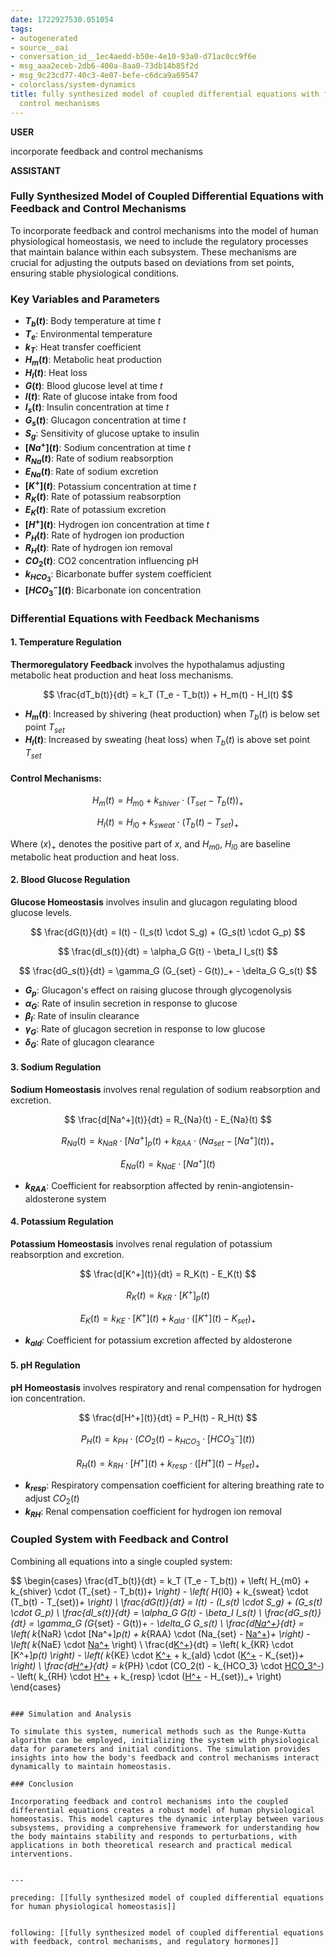 ```yaml
---
date: 1722927530.051054
tags:
- autogenerated
- source__oai
- conversation_id__1ec4aedd-b50e-4e10-93a0-d71ac0cc9f6e
- msg_aaa2eceb-2db6-400a-8aa0-73db14b85f2d
- msg_9c23cd77-40c3-4e07-befe-c6dca9a69547
- colorclass/system-dynamics
title: fully synthesized model of coupled differential equations with feedback and
  control mechanisms
---
```


**USER**

incorporate feedback and control mechanisms


**ASSISTANT**

### Fully Synthesized Model of Coupled Differential Equations with Feedback and Control Mechanisms

To incorporate feedback and control mechanisms into the model of human physiological homeostasis, we need to include the regulatory processes that maintain balance within each subsystem. These mechanisms are crucial for adjusting the outputs based on deviations from set points, ensuring stable physiological conditions.

### Key Variables and Parameters

- **$T_b(t)$**: Body temperature at time $t$
- **$T_e$**: Environmental temperature
- **$k_T$**: Heat transfer coefficient
- **$H_m(t)$**: Metabolic heat production
- **$H_l(t)$**: Heat loss
- **$G(t)$**: Blood glucose level at time $t$
- **$I(t)$**: Rate of glucose intake from food
- **$I_s(t)$**: Insulin concentration at time $t$
- **$G_s(t)$**: Glucagon concentration at time $t$
- **$S_g$**: Sensitivity of glucose uptake to insulin
- **$[Na^+](t)$**: Sodium concentration at time $t$
- **$R_{Na}(t)$**: Rate of sodium reabsorption
- **$E_{Na}(t)$**: Rate of sodium excretion
- **$[K^+](t)$**: Potassium concentration at time $t$
- **$R_K(t)$**: Rate of potassium reabsorption
- **$E_K(t)$**: Rate of potassium excretion
- **$[H^+](t)$**: Hydrogen ion concentration at time $t$
- **$P_H(t)$**: Rate of hydrogen ion production
- **$R_H(t)$**: Rate of hydrogen ion removal
- **$CO_2(t)$**: CO2 concentration influencing pH
- **$k_{HCO_3}$**: Bicarbonate buffer system coefficient
- **$[HCO_3^-](t)$**: Bicarbonate ion concentration

### Differential Equations with Feedback Mechanisms

#### 1. Temperature Regulation

**Thermoregulatory Feedback** involves the hypothalamus adjusting metabolic heat production and heat loss mechanisms.

$$
\frac{dT_b(t)}{dt} = k_T (T_e - T_b(t)) + H_m(t) - H_l(t)
$$

- **$H_m(t)$**: Increased by shivering (heat production) when $T_b(t)$ is below set point $T_{set}$
- **$H_l(t)$**: Increased by sweating (heat loss) when $T_b(t)$ is above set point $T_{set}$

#### Control Mechanisms:

$$
H_m(t) = H_{m0} + k_{shiver} \cdot (T_{set} - T_b(t))_+
$$

$$
H_l(t) = H_{l0} + k_{sweat} \cdot (T_b(t) - T_{set})_+
$$

Where $(x)_+$ denotes the positive part of $x$, and $H_{m0}$, $H_{l0}$ are baseline metabolic heat production and heat loss.

#### 2. Blood Glucose Regulation

**Glucose Homeostasis** involves insulin and glucagon regulating blood glucose levels.

$$
\frac{dG(t)}{dt} = I(t) - (I_s(t) \cdot S_g) + (G_s(t) \cdot G_p)
$$

$$
\frac{dI_s(t)}{dt} = \alpha_G G(t) - \beta_I I_s(t)
$$

$$
\frac{dG_s(t)}{dt} = \gamma_G (G_{set} - G(t))_+ - \delta_G G_s(t)
$$

- **$G_p$**: Glucagon's effect on raising glucose through glycogenolysis
- **$\alpha_G$**: Rate of insulin secretion in response to glucose
- **$\beta_I$**: Rate of insulin clearance
- **$\gamma_G$**: Rate of glucagon secretion in response to low glucose
- **$\delta_G$**: Rate of glucagon clearance

#### 3. Sodium Regulation

**Sodium Homeostasis** involves renal regulation of sodium reabsorption and excretion.

$$
\frac{d[Na^+](t)}{dt} = R_{Na}(t) - E_{Na}(t)
$$

$$
R_{Na}(t) = k_{NaR} \cdot [Na^+]_p(t) + k_{RAA} \cdot (Na_{set} - [Na^+](t))_+
$$

$$
E_{Na}(t) = k_{NaE} \cdot [Na^+](t)
$$

- **$k_{RAA}$**: Coefficient for reabsorption affected by renin-angiotensin-aldosterone system

#### 4. Potassium Regulation

**Potassium Homeostasis** involves renal regulation of potassium reabsorption and excretion.

$$
\frac{d[K^+](t)}{dt} = R_K(t) - E_K(t)
$$

$$
R_K(t) = k_{KR} \cdot [K^+]_p(t)
$$

$$
E_K(t) = k_{KE} \cdot [K^+](t) + k_{ald} \cdot ([K^+](t) - K_{set})_+
$$

- **$k_{ald}$**: Coefficient for potassium excretion affected by aldosterone

#### 5. pH Regulation

**pH Homeostasis** involves respiratory and renal compensation for hydrogen ion concentration.

$$
\frac{d[H^+](t)}{dt} = P_H(t) - R_H(t)
$$

$$
P_H(t) = k_{PH} \cdot (CO_2(t) - k_{HCO_3} \cdot [HCO_3^-](t))
$$

$$
R_H(t) = k_{RH} \cdot [H^+](t) + k_{resp} \cdot ([H^+](t) - H_{set})_+
$$

- **$k_{resp}$**: Respiratory compensation coefficient for altering breathing rate to adjust $CO_2(t)$
- **$k_{RH}$**: Renal compensation coefficient for hydrogen ion removal

### Coupled System with Feedback and Control

Combining all equations into a single coupled system:

$$
\begin{cases}
\frac{dT_b(t)}{dt} = k_T (T_e - T_b(t)) + \left( H_{m0} + k_{shiver} \cdot (T_{set} - T_b(t))_+ \right) - \left( H_{l0} + k_{sweat} \cdot (T_b(t) - T_{set})_+ \right) \\
\frac{dG(t)}{dt} = I(t) - (I_s(t) \cdot S_g) + (G_s(t) \cdot G_p) \\
\frac{dI_s(t)}{dt} = \alpha_G G(t) - \beta_I I_s(t) \\
\frac{dG_s(t)}{dt} = \gamma_G (G_{set} - G(t))_+ - \delta_G G_s(t) \\
\frac{d[Na^+](t)}{dt} = \left( k_{NaR} \cdot [Na^+]_p(t) + k_{RAA} \cdot (Na_{set} - [Na^+](t))_+ \right) - \left( k_{NaE} \cdot [Na^+](t) \right) \\
\frac{d[K^+](t)}{dt} = \left( k_{KR} \cdot [K^+]_p(t) \right) - \left( k_{KE} \cdot [K^+](t) + k_{ald} \cdot ([K^+](t) - K_{set})_+ \right) \\
\frac{d[H^+](t)}{dt} = k_{PH} \cdot (CO_2(t) - k_{HCO_3} \cdot [HCO_3^-](t)) - \left( k_{RH} \cdot [H^+](t) + k_{resp} \cdot ([H^+](t) - H_{set})_+ \right)
\end{cases}
```

### Simulation and Analysis

To simulate this system, numerical methods such as the Runge-Kutta algorithm can be employed, initializing the system with physiological data for parameters and initial conditions. The simulation provides insights into how the body's feedback and control mechanisms interact dynamically to maintain homeostasis.

### Conclusion

Incorporating feedback and control mechanisms into the coupled differential equations creates a robust model of human physiological homeostasis. This model captures the dynamic interplay between various subsystems, providing a comprehensive framework for understanding how the body maintains stability and responds to perturbations, with applications in both theoretical research and practical medical interventions.


---

preceding: [[fully synthesized model of coupled differential equations for human physiological homeostasis]]  


following: [[fully synthesized model of coupled differential equations with feedback, control mechanisms, and regulatory hormones]]